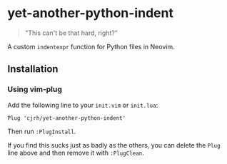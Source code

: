 # yet-another-python-indent

> "This can't be that hard, right?"

A custom `indentexpr` function for Python files in Neovim.

## Installation

### Using vim-plug

Add the following line to your `init.vim` or `init.lua`:

```vim
Plug 'cjrh/yet-another-python-indent'
```

Then run `:PlugInstall`.

If you find this sucks just as badly as the others, you can 
delete the `Plug` line above and then remove it with `:PlugClean`.
